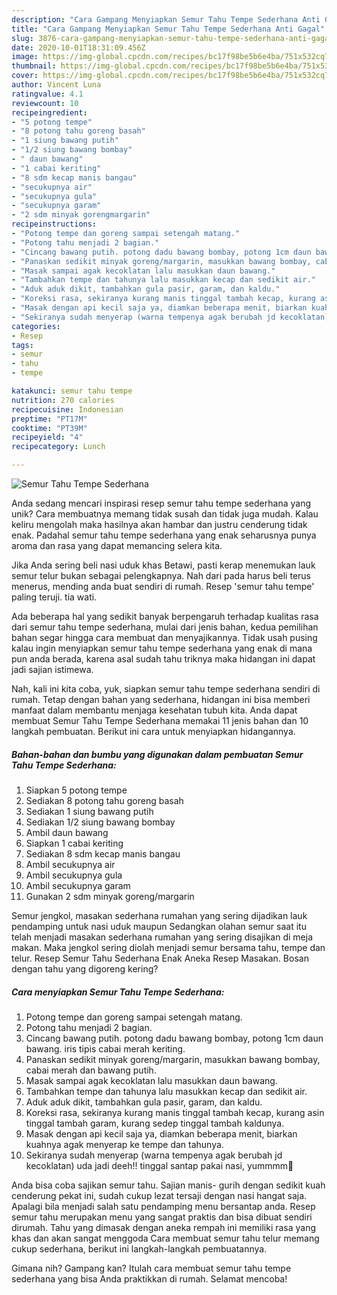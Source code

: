 ```yaml
---
description: "Cara Gampang Menyiapkan Semur Tahu Tempe Sederhana Anti Gagal"
title: "Cara Gampang Menyiapkan Semur Tahu Tempe Sederhana Anti Gagal"
slug: 3876-cara-gampang-menyiapkan-semur-tahu-tempe-sederhana-anti-gagal
date: 2020-10-01T18:31:09.456Z
image: https://img-global.cpcdn.com/recipes/bc17f98be5b6e4ba/751x532cq70/semur-tahu-tempe-sederhana-foto-resep-utama.jpg
thumbnail: https://img-global.cpcdn.com/recipes/bc17f98be5b6e4ba/751x532cq70/semur-tahu-tempe-sederhana-foto-resep-utama.jpg
cover: https://img-global.cpcdn.com/recipes/bc17f98be5b6e4ba/751x532cq70/semur-tahu-tempe-sederhana-foto-resep-utama.jpg
author: Vincent Luna
ratingvalue: 4.1
reviewcount: 10
recipeingredient:
- "5 potong tempe"
- "8 potong tahu goreng basah"
- "1 siung bawang putih"
- "1/2 siung bawang bombay"
- " daun bawang"
- "1 cabai keriting"
- "8 sdm kecap manis bangau"
- "secukupnya air"
- "secukupnya gula"
- "secukupnya garam"
- "2 sdm minyak gorengmargarin"
recipeinstructions:
- "Potong tempe dan goreng sampai setengah matang."
- "Potong tahu menjadi 2 bagian."
- "Cincang bawang putih. potong dadu bawang bombay, potong 1cm daun bawang. iris tipis cabai merah keriting."
- "Panaskan sedikit minyak goreng/margarin, masukkan bawang bombay, cabai merah dan bawang putih."
- "Masak sampai agak kecoklatan lalu masukkan daun bawang."
- "Tambahkan tempe dan tahunya lalu masukkan kecap dan sedikit air."
- "Aduk aduk dikit, tambahkan gula pasir, garam, dan kaldu."
- "Koreksi rasa, sekiranya kurang manis tinggal tambah kecap, kurang asin tinggal tambah garam, kurang sedep tinggal tambah kaldunya."
- "Masak dengan api kecil saja ya, diamkan beberapa menit, biarkan kuahnya agak menyerap ke tempe dan tahunya."
- "Sekiranya sudah menyerap (warna tempenya agak berubah jd kecoklatan) uda jadi deeh!! tinggal santap pakai nasi, yummmm🥰"
categories:
- Resep
tags:
- semur
- tahu
- tempe

katakunci: semur tahu tempe 
nutrition: 270 calories
recipecuisine: Indonesian
preptime: "PT17M"
cooktime: "PT39M"
recipeyield: "4"
recipecategory: Lunch

---
```



![Semur Tahu Tempe Sederhana](https://img-global.cpcdn.com/recipes/bc17f98be5b6e4ba/751x532cq70/semur-tahu-tempe-sederhana-foto-resep-utama.jpg)

Anda sedang mencari inspirasi resep semur tahu tempe sederhana yang unik? Cara membuatnya memang tidak susah dan tidak juga mudah. Kalau keliru mengolah maka hasilnya akan hambar dan justru cenderung tidak enak. Padahal semur tahu tempe sederhana yang enak seharusnya punya aroma dan rasa yang dapat memancing selera kita.

Jika Anda sering beli nasi uduk khas Betawi, pasti kerap menemukan lauk semur telur bukan sebagai pelengkapnya. Nah dari pada harus beli terus menerus, mending anda buat sendiri di rumah. Resep &#39;semur tahu tempe&#39; paling teruji. tia wati.

Ada beberapa hal yang sedikit banyak berpengaruh terhadap kualitas rasa dari semur tahu tempe sederhana, mulai dari jenis bahan, kedua pemilihan bahan segar hingga cara membuat dan menyajikannya. Tidak usah pusing kalau ingin menyiapkan semur tahu tempe sederhana yang enak di mana pun anda berada, karena asal sudah tahu triknya maka hidangan ini dapat jadi sajian istimewa.


Nah, kali ini kita coba, yuk, siapkan semur tahu tempe sederhana sendiri di rumah. Tetap dengan bahan yang sederhana, hidangan ini bisa memberi manfaat dalam membantu menjaga kesehatan tubuh kita. Anda dapat membuat Semur Tahu Tempe Sederhana memakai 11 jenis bahan dan 10 langkah pembuatan. Berikut ini cara untuk menyiapkan hidangannya.

<!--inarticleads1-->

##### Bahan-bahan dan bumbu yang digunakan dalam pembuatan Semur Tahu Tempe Sederhana:

1. Siapkan 5 potong tempe
1. Sediakan 8 potong tahu goreng basah
1. Sediakan 1 siung bawang putih
1. Sediakan 1/2 siung bawang bombay
1. Ambil  daun bawang
1. Siapkan 1 cabai keriting
1. Sediakan 8 sdm kecap manis bangau
1. Ambil secukupnya air
1. Ambil secukupnya gula
1. Ambil secukupnya garam
1. Gunakan 2 sdm minyak goreng/margarin


Semur jengkol, masakan sederhana rumahan yang sering dijadikan lauk pendamping untuk nasi uduk maupun Sedangkan olahan semur saat itu telah menjadi masakan sederhana rumahan yang sering disajikan di meja makan. Maka jengkol sering diolah menjadi semur bersama tahu, tempe dan telur. Resep Semur Tahu Sederhana Enak Aneka Resep Masakan. Bosan dengan tahu yang digoreng kering? 

<!--inarticleads2-->

##### Cara menyiapkan Semur Tahu Tempe Sederhana:

1. Potong tempe dan goreng sampai setengah matang.
1. Potong tahu menjadi 2 bagian.
1. Cincang bawang putih. potong dadu bawang bombay, potong 1cm daun bawang. iris tipis cabai merah keriting.
1. Panaskan sedikit minyak goreng/margarin, masukkan bawang bombay, cabai merah dan bawang putih.
1. Masak sampai agak kecoklatan lalu masukkan daun bawang.
1. Tambahkan tempe dan tahunya lalu masukkan kecap dan sedikit air.
1. Aduk aduk dikit, tambahkan gula pasir, garam, dan kaldu.
1. Koreksi rasa, sekiranya kurang manis tinggal tambah kecap, kurang asin tinggal tambah garam, kurang sedep tinggal tambah kaldunya.
1. Masak dengan api kecil saja ya, diamkan beberapa menit, biarkan kuahnya agak menyerap ke tempe dan tahunya.
1. Sekiranya sudah menyerap (warna tempenya agak berubah jd kecoklatan) uda jadi deeh!! tinggal santap pakai nasi, yummmm🥰


Anda bisa coba sajikan semur tahu. Sajian manis- gurih dengan sedikit kuah cenderung pekat ini, sudah cukup lezat tersaji dengan nasi hangat saja. Apalagi bila menjadi salah satu pendamping menu bersantap anda. Resep semur tahu merupakan menu yang sangat praktis dan bisa dibuat sendiri dirumah. Tahu yang dimasak dengan aneka rempah ini memiliki rasa yang khas dan akan sangat menggoda Cara membuat semur tahu telur memang cukup sederhana, berikut ini langkah-langkah pembuatannya. 

Gimana nih? Gampang kan? Itulah cara membuat semur tahu tempe sederhana yang bisa Anda praktikkan di rumah. Selamat mencoba!
